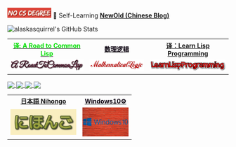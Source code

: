 <img width="100" src="./images/NoCSDegree.png"> 📝 Self-Learning **<u>[NewOld (Chinese Blog)](https://alaskasquirrel.github.io/)</u>**

![alaskasquirrel's GitHub Stats](https://github-readme-stats.vercel.app/api?username=alaskasquirrel&show_icons=true&theme=vue)

<table>
  <tr>
  <th><a href="https://alaskasquirrel.github.io/post/a-road-to-common-lisp/"><font color="00dd00">译: A Road to Common Lisp</font></a></th>
  <th><a href="https://github.com/alaskasquirrel/mathematical-logic"><font color="graywhite">数理逻辑</font></a></th>
  <th><a href="https://alaskasquirrel.github.io/post/LearnLispProgramming/">译：Learn Lisp Programming</a></th>
  <tr>
  <td><a href="https://alaskasquirrel.github.io/post/a-road-to-common-lisp/"><img width="255px" src="./images/A-Road-to-Common-Lisp.png"></a></td>
  <td><a href="https://github.com/alaskasquirrel/mathematical-logic"><img width="220px" src="./images/MathematicalLogic.png"></a></td>
  <td><a href="https://alaskasquirrel.github.io/post/LearnLispProgramming/"><img width="240px" src="./images/LearnLispProgramming.png"></a></td>
  </tr>
</table>

<a href="https://github.com/alaskasquirrel/Chinese-Podcasts">
  <img align="center" src="https://github-readme-stats.anuraghazra1.vercel.app/api/pin/?username=alaskasquirrel&repo=Chinese-Podcasts&theme=buefy" />
</a>
<a href="https://github.com/alaskasquirrel/Lisp-China">
  <img align="center" src="https://github-readme-stats.anuraghazra1.vercel.app/api/pin/?username=alaskasquirrel&repo=Lisp-China&theme=graywhite" />
</a>
<a href="https://github.com/alaskasquirrel/CS-Chinese">
  <img align="center" src="https://github-readme-stats.anuraghazra1.vercel.app/api/pin/?username=alaskasquirrel&repo=CS-Chinese&theme=black" /> 
</a>
<a href="https://github.com/alaskasquirrel/CS-Courses">
  <img align="center" src="https://github-readme-stats.anuraghazra1.vercel.app/api/pin/?username=alaskasquirrel&repo=CS-Courses&theme=vue" />
</a>
<table>
  <tr>
  <th><a href="https://github.com/alaskasquirrel/Japanese-Nihongo">日本語 Nihongo</a></th>
  <th><a href="https://alaskasquirrel.github.io/post/windows/"><font color="graywhite">Windows10⚙️</font></a></th>
  </tr>
  <tr>
  <td><a href="https://github.com/alaskasquirrel/Japanese-Nihongo"><img width="150px" src="./images/Nihongo.png"/></a></td>  
  <td><a href="https://alaskasquirrel.github.io/post/windows/"><img width="105px" src="./images/windows.jpg"/></a></td>
  </tr>
</table>